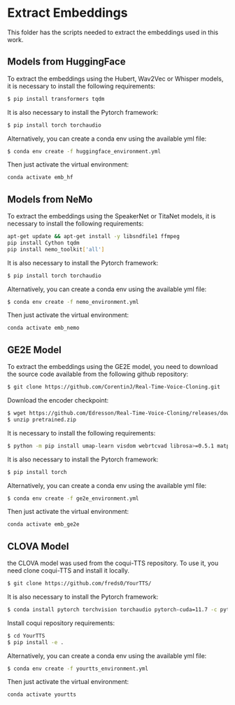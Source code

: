 # Extract Embeddings

This folder has the scripts needed to extract the embeddings used in this work.

## Models from HuggingFace

To extract the embeddings using the Hubert, Wav2Vec or Whisper models, it is necessary to install the following requirements:

```bash
$ pip install transformers tqdm 
```

It is also necessary to install the Pytorch framework:

```bash
$ pip install torch torchaudio
```

Alternatively, you can create a conda env using the available yml file:

```bash
$ conda env create -f huggingface_environment.yml
```

Then just activate the virtual environment:

```bash
conda activate emb_hf
```

## Models from NeMo

To extract the embeddings using the SpeakerNet or TitaNet models, it is necessary to install the following requirements:

```bash
apt-get update && apt-get install -y libsndfile1 ffmpeg
pip install Cython tqdm
pip install nemo_toolkit['all']
```
It is also necessary to install the Pytorch framework:

```bash
$ pip install torch torchaudio
```

Alternatively, you can create a conda env using the available yml file:

```bash
$ conda env create -f nemo_environment.yml
```

Then just activate the virtual environment:

```bash
conda activate emb_nemo
```


## GE2E Model

To extract the embeddings using the GE2E model, you need to download the source code available from the following github repository:

```bash
$ git clone https://github.com/CorentinJ/Real-Time-Voice-Cloning.git
```
Download the encoder checkpoint:

```bash
$ wget https://github.com/Edresson/Real-Time-Voice-Cloning/releases/download/checkpoints/pretrained.zip
$ unzip pretrained.zip
```

It is necessary to install the following requirements:

```bash
$ python -m pip install umap-learn visdom webrtcvad librosa>=0.5.1 matplotlib>=2.0.2 numpy>=1.14.0  scipy>=1.0.0  tqdm sounddevice Unidecode inflect multiprocess numba
```

It is also necessary to install the Pytorch framework:

```bash
$ pip install torch
```

Alternatively, you can create a conda env using the available yml file:

```bash
$ conda env create -f ge2e_environment.yml
```

Then just activate the virtual environment:

```bash
conda activate emb_ge2e
```

## CLOVA Model

the CLOVA model was used from the coqui-TTS repository. To use it, you need clone coqui-TTS and install it locally.

```bash
$ git clone https://github.com/freds0/YourTTS/
```

It is also necessary to install the Pytorch framework:

```bash
$ conda install pytorch torchvision torchaudio pytorch-cuda=11.7 -c pytorch -c nvidia
```

Install coqui repository requirements:

```bash
$ cd YourTTS
$ pip install -e .
```

Alternatively, you can create a conda env using the available yml file:

```bash
$ conda env create -f yourtts_environment.yml
```

Then just activate the virtual environment:

```bash
conda activate yourtts
```
